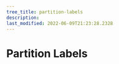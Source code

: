 ```yaml
---
tree_title: partition-labels
description: 
last_modified: 2022-06-09T21:23:28.2328
---
```


# Partition Labels
